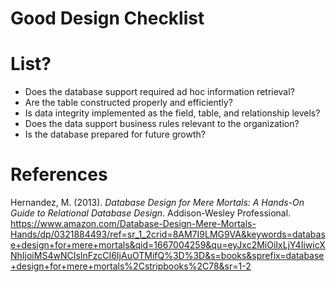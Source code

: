 # Good Design Checklist 

# List?  
- Does the database support required ad hoc information retrieval? 
- Are the table constructed properly and efficiently? 
- Is data integrity implemented as the field, table, and relationship levels? 
- Does the data support business rules relevant to the organization? 
- Is the database prepared for future growth? 



# References 
Hernandez, M. (2013). *Database Design for Mere Mortals: A Hands-On Guide to Relational Database Design*. Addison-Wesley Professional. <https://www.amazon.com/Database-Design-Mere-Mortals-Hands/dp/0321884493/ref=sr_1_2crid=8AM7I9LMG9VA&keywords=database+design+for+mere+mortals&qid=1667004259&qu=eyJxc2MiOiIxLjY4IiwicXNhIjoiMS4wNCIsInFzcCI6IjAuOTMifQ%3D%3D&s=books&sprefix=database+design+for+mere+mortals%2Cstripbooks%2C78&sr=1-2> 

